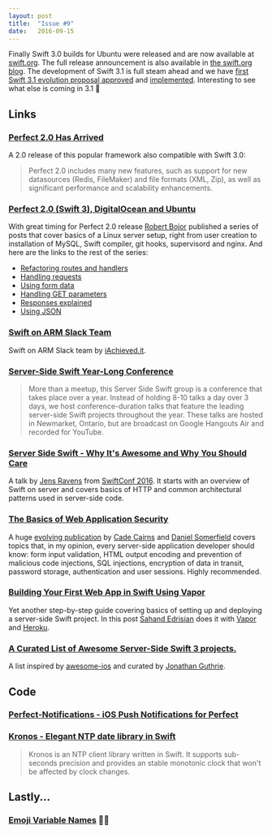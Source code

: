 ```yaml
---
layout: post
title:  "Issue #9"
date:   2016-09-15
---
```


Finally Swift 3.0 builds for Ubuntu were released and are now available at
[swift.org](https://swift.org/download/#previews). The full release
announcement is also available in [the swift.org blog](https://swift.org/blog/swift-3-0-released/).
The development of Swift 3.1 is full steam ahead and we have
[first Swift 3.1 evolution proposal approved](https://github.com/apple/swift-evolution/pull/522/files)
and [implemented](https://github.com/apple/swift/commit/65284a581afb510f873f69a41af7d1d006e11183#diff-4ac32a78649ca5bdd8e0ba38b7006a1e).
Interesting to see what else is coming in 3.1 🤔

## Links

### [Perfect 2.0 Has Arrived](http://perfect.org/perfect-2-0.html)

A 2.0 release of this popular framework also compatible with Swift 3.0:

> Perfect 2.0 includes many new features, such as support for new datasources
(Redis, FileMaker) and file formats (XML, Zip), as well as significant performance
and scalability enhancements.

### [Perfect 2.0 (Swift 3), DigitalOcean and Ubuntu](http://blog.robertbojor.com/perfect-2-0-swift-3-ubuntu-and-digital-ocean/)

With great timing for Perfect 2.0 release [Robert Bojor](https://twitter.com/robert_bojor)
published a series of posts that cover basics of a Linux server setup, right
from user creation to installation of MySQL, Swift compiler, git hooks,
supervisord and nginx. And here are the links to the rest of the series:

- [Refactoring routes and handlers](http://blog.robertbojor.com/refactoring-routes-perfect-2-boilerplace-app/)
- [Handling requests](http://blog.robertbojor.com/perfect-server-side-swift-handling-requests/)
- [Using form data](http://blog.robertbojor.com/perfect-server-side-swift-using-form-data/)
- [Handling GET parameters](http://blog.robertbojor.com/perfect-server-side-swift-handling-get-parameters/)
- [Responses explained](http://blog.robertbojor.com/perfect-server-side-swift-responses-explained/)
- [Using JSON](http://blog.robertbojor.com/perfect-server-side-swift-using-json/)

### [Swift on ARM Slack Team](http://dev.iachieved.it/swift-arm/)

Swift on ARM Slack team by [iAchieved.it](https://twitter.com/iachievedit).

### [Server-Side Swift Year-Long Conference](https://www.meetup.com/Server-Side-Swift-Meetup/)

> More than a meetup, this Server Side Swift group is a conference that takes place over a year.  Instead of holding 8-10 talks a day over 3 days, we host conference-duration talks that feature the leading server-side Swift projects throughout the year.  These talks are hosted in Newmarket, Ontario, but are broadcast on Google Hangouts Air and recorded for YouTube.

### [Server Side Swift - Why It's Awesome and Why You Should Care](https://www.slideshare.net/mobile/jensravens/server-side-swift-65883901)

A talk by [Jens Ravens](https://twitter.com/JensRavens) from [SwiftConf 2016](https://swiftconf.com/).
It starts with an overview of Swift on server and covers basics of HTTP and
common architectural patterns used in server-side code.

### [The Basics of Web Application Security](http://martinfowler.com/articles/web-security-basics.html)

A huge [evolving publication](http://martinfowler.com/bliki/EvolvingPublication.html)
by [Cade Cairns](https://github.com/cairnsc) and [Daniel Somerfield](https://github.com/danielsomerfield)
covers topics that, in my opinion, every server-side application developer
should know: form input validation,
HTML output encoding and prevention of malicious code injections,
SQL injections, encryption of data in transit, password storage, authentication
and user sessions. Highly recommended.

### [Building Your First Web App in Swift Using Vapor](http://www.appcoda.com/server-side-swift-vapor/)

Yet another step-by-step guide covering basics of setting up and deploying a
server-side Swift project.
In this post [Sahand Edrisian](https://twitter.com/SahandEdrisian) does it with
[Vapor](http://vapor.codes) and [Heroku](https://www.heroku.com).

### [A Curated List of Awesome Server-Side Swift 3 projects.](https://github.com/Awesome-Server-Side-Swift/TheList)

A list inspired by [awesome-ios](https://github.com/vsouza/awesome-ios) and
curated by [Jonathan Guthrie](https://twitter.com/iamjono).

## Code

### [Perfect-Notifications - iOS Push Notifications for Perfect](https://github.com/PerfectlySoft/Perfect-Notifications)

### [Kronos - Elegant NTP date library in Swift](https://github.com/lyft/Kronos)

> Kronos is an NTP client library written in Swift. It supports sub-seconds precision and provides an stable monotonic clock that won't be affected by clock changes.

## Lastly...

### [Emoji Variable Names](https://twitter.com/ThePracticalDev/status/774495112827138048) 🐶🐮

